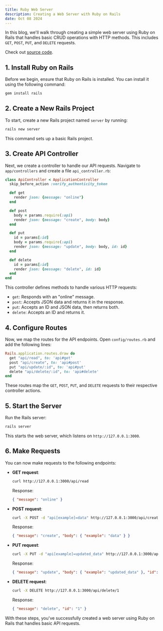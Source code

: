 ```yaml
---
title: Ruby Web Server
description: Creating a Web Server with Ruby on Rails
date: Oct 08 2024
---
```

In this blog, we'll walk through creating a simple web server using Ruby on Rails that handles basic CRUD operations with HTTP methods. This includes `GET`, `POST`, `PUT`, and `DELETE` requests.

Check out [source code](https://github.com/pr4j3sh/archives/tree/master/src/ruby/web/server).
## 1. Install Ruby on Rails

Before we begin, ensure that Ruby on Rails is installed. You can install it using the following command:
```bash
gem install rails
```

## 2. Create a New Rails Project

To start, create a new Rails project named `server` by running:
```bash
rails new server
```

This command sets up a basic Rails project.

## 3. Create API Controller

Next, we create a controller to handle our API requests. Navigate to `app/controllers` and create a file `api_controller.rb`:

```ruby
class ApiController < ApplicationController
  skip_before_action :verify_authenticity_token

  def get
    render json: {message: "online"}
  end

  def post
    body = params.require(:api)
    render json: {message: "create", body: body}
  end

  def put
    id = params[:id]
    body = params.require(:api)
    render json: {message: "update", body: body, id: id}
  end

  def delete
    id = params[:id]
    render json: {message: "delete", id: id}
  end
end
```

This controller defines methods to handle various HTTP requests:
- `get`: Responds with an "online" message.
- `post`: Accepts JSON data and returns it in the response.
- `put`: Accepts an ID and JSON data, then returns both.
- `delete`: Accepts an ID and returns it.

## 4. Configure Routes

Now, we map the routes for the API endpoints. Open `config/routes.rb` and add the following lines:

```ruby
Rails.application.routes.draw do
  get "api/read", to: 'api#get'
  post "api/create", to: 'api#post'
  put "api/update/:id", to: 'api#put'
  delete "api/delete/:id", to: 'api#delete'
end
```

These routes map the `GET`, `POST`, `PUT`, and `DELETE` requests to their respective controller actions.

## 5. Start the Server

Run the Rails server:
```bash
rails server
```

This starts the web server, which listens on `http://127.0.0.1:3000`.

## 6. Make Requests

You can now make requests to the following endpoints:

- **GET request**:
  ```bash
  curl http://127.0.0.1:3000/api/read
  ```
  Response:
  ```json
  { "message": "online" }
  ```

- **POST request**:
  ```bash
  curl -X POST -d "api[example]=data" http://127.0.0.1:3000/api/create
  ```
  Response:
  ```json
  { "message": "create", "body": { "example": "data" } }
  ```

- **PUT request**:
  ```bash
  curl -X PUT -d "api[example]=updated_data" http://127.0.0.1:3000/api/update/1
  ```
  Response:
  ```json
  { "message": "update", "body": { "example": "updated_data" }, "id": "1" }
  ```

- **DELETE request**:
  ```bash
  curl -X DELETE http://127.0.0.1:3000/api/delete/1
  ```
  Response:
  ```json
  { "message": "delete", "id": "1" }
  ```

With these steps, you've successfully created a web server using Ruby on Rails that handles basic API requests.